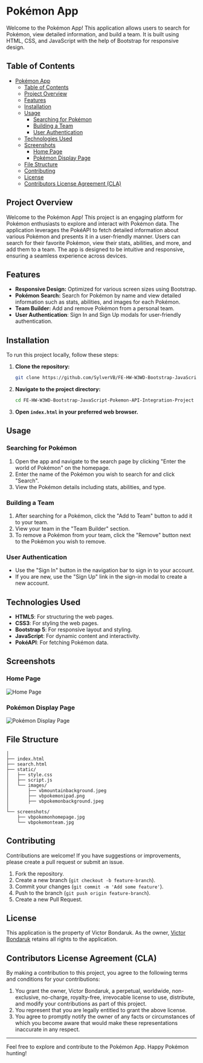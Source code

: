# Pokémon App

Welcome to the Pokémon App! This application allows users to search for Pokémon, view detailed information, and build a team. It is built using HTML, CSS, and JavaScript with the help of Bootstrap for responsive design.

## Table of Contents

- [Pokémon App](#pokémon-app)
  - [Table of Contents](#table-of-contents)
  - [Project Overview](#project-overview)
  - [Features](#features)
  - [Installation](#installation)
  - [Usage](#usage)
    - [Searching for Pokémon](#searching-for-pokémon)
    - [Building a Team](#building-a-team)
    - [User Authentication](#user-authentication)
  - [Technologies Used](#technologies-used)
  - [Screenshots](#screenshots)
    - [Home Page](#home-page)
    - [Pokémon Display Page](#pokémon-display-page)
  - [File Structure](#file-structure)
  - [Contributing](#contributing)
  - [License](#license)
  - [Contributors License Agreement (CLA)](#contributors-license-agreement-cla)

## Project Overview

Welcome to the Pokémon App! This project is an engaging platform for Pokémon enthusiasts to explore and interact with Pokémon data. The application leverages the PokéAPI to fetch detailed information about various Pokémon and presents it in a user-friendly manner. Users can search for their favorite Pokémon, view their stats, abilities, and more, and add them to a team. The app is designed to be intuitive and responsive, ensuring a seamless experience across devices.

## Features

- **Responsive Design:** Optimized for various screen sizes using Bootstrap.
- **Pokémon Search:** Search for Pokémon by name and view detailed information such as stats, abilities, and images for each Pokémon.
- **Team Builder:** Add and remove Pokémon from a personal team.
- **User Authentication**: Sign In and Sign Up modals for user-friendly authentication.

## Installation

To run this project locally, follow these steps:

1. **Clone the repository:**
   ```bash
   git clone https://github.com/SylverVB/FE-HW-W3WD-Bootstrap-JavaScript-Pokemon-API-Integration-Project.git
   ```

2. **Navigate to the project directory:**
   ```bash
   cd FE-HW-W3WD-Bootstrap-JavaScript-Pokemon-API-Integration-Project
   ```

3. **Open `index.html` in your preferred web browser.**

## Usage

### Searching for Pokémon

1. Open the app and navigate to the search page by clicking "Enter the world of Pokémon" on the homepage.
2. Enter the name of the Pokémon you wish to search for and click "Search".
3. View the Pokémon details including stats, abilities, and type.

### Building a Team

1. After searching for a Pokémon, click the "Add to Team" button to add it to your team.
2. View your team in the "Team Builder" section.
3. To remove a Pokémon from your team, click the "Remove" button next to the Pokémon you wish to remove.

### User Authentication

- Use the "Sign In" button in the navigation bar to sign in to your account.
- If you are new, use the "Sign Up" link in the sign-in modal to create a new account.

## Technologies Used

- **HTML5**: For structuring the web pages.
- **CSS3**: For styling the web pages.
- **Bootstrap 5**: For responsive layout and styling.
- **JavaScript**: For dynamic content and interactivity.
- **PokéAPI**: For fetching Pokémon data.

## Screenshots

### Home Page

![Home Page](./screenshots/vbpokemonhomepage.jpg)

### Pokémon Display Page

![Pokémon Display Page](./screenshots/vbpokemonteam.jpg)

## File Structure

```pokemon-app/
│
├── index.html
├── search.html
├── static/
│   ├── style.css
│   ├── script.js
│   └── images/
│       ├── vbmountainbackground.jpeg
│       ├── vbpokemonipad.png
│       ├── vbpokemonbackground.jpeg
│
└── screenshots/
    ├── vbpokemonhomepage.jpg
    └── vbpokemonteam.jpg
```

## Contributing

Contributions are welcome! If you have suggestions or improvements, please create a pull request or submit an issue.

1. Fork the repository.
2. Create a new branch (`git checkout -b feature-branch`).
3. Commit your changes (`git commit -m 'Add some feature'`).
4. Push to the branch (`git push origin feature-branch`).
5. Create a new Pull Request.

## License

This application is the property of Victor Bondaruk. As the owner, [Victor Bondaruk](https://github.com/SylverVB) retains all rights to the application.

## Contributors License Agreement (CLA)

By making a contribution to this project, you agree to the following terms and conditions for your contributions:

1. You grant the owner, Victor Bondaruk, a perpetual, worldwide, non-exclusive, no-charge, royalty-free, irrevocable license to use, distribute, and modify your contributions as part of this project.
2. You represent that you are legally entitled to grant the above license.
3. You agree to promptly notify the owner of any facts or circumstances of which you become aware that would make these representations inaccurate in any respect.

---

Feel free to explore and contribute to the Pokémon App. Happy Pokémon hunting!